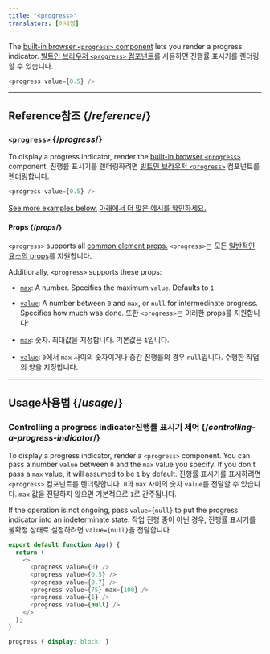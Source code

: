 ```yaml
---
title: "<progress>"
translators: [이나령]
---
```


<Intro>

The [built-in browser `<progress>` component](https://developer.mozilla.org/en-US/docs/Web/HTML/Element/progress) lets you render a progress indicator.
<Trans>[빌트인 브라우저 `<progress>` 컴포넌트](https://developer.mozilla.org/en-US/docs/Web/HTML/Element/progress)를 사용하면 진행률 표시기를 렌더링할 수 있습니다.

</Trans>


```js
<progress value={0.5} />
```

</Intro>

<InlineToc />

---

## Reference<Trans>참조</Trans> {/*reference*/}

### `<progress>` {/*progress*/}

To display a progress indicator, render the [built-in browser `<progress>`](https://developer.mozilla.org/en-US/docs/Web/HTML/Element/progress) component.
<Trans>진행률 표시기를 렌더링하려면 [빌트인 브라우저 `<progress>`](https://developer.mozilla.org/en-US/docs/Web/HTML/Element/progress) 컴포넌트를 렌더링합니다.</Trans>


```js
<progress value={0.5} />
```

[See more examples below.](#usage)
<Trans>[아래에서 더 많은 예시를 확인하세요.](#usage)</Trans>

#### Props {/*props*/}

`<progress>` supports all [common element props.](/reference/react-dom/components/common#props)
<Trans>`<progress>`는 모든 [일반적인 요소의 props](/reference/react-dom/components/common#props)를 지원합니다.</Trans>


Additionally, `<progress>` supports these props:

* [`max`](https://developer.mozilla.org/en-US/docs/Web/HTML/Element/progress#attr-max): A number. Specifies the maximum `value`. Defaults to `1`.
* [`value`](https://developer.mozilla.org/en-US/docs/Web/HTML/Element/progress#attr-value): A number between `0` and `max`, or `null` for intermedinate progress. Specifies how much was done.
<TransBlock>또한 `<progress>`는 이러한 props를 지원합니다:

* [`max`](https://developer.mozilla.org/en-US/docs/Web/HTML/Element/progress#attr-max): 숫자. 최대값을 지정합니다. 기본값은 `1`입니다.
* [`value`](https://developer.mozilla.org/en-US/docs/Web/HTML/Element/progress#attr-value): `0`에서 `max` 사이의 숫자이거나 중간 진행률의 경우 `null`입니다. 수행한 작업의 양을 지정합니다.</TransBlock>


---

## Usage<Trans>사용법</Trans> {/*usage*/}

### Controlling a progress indicator<Trans>진행률 표시기 제어</Trans> {/*controlling-a-progress-indicator*/}

To display a progress indicator, render a `<progress>` component. You can pass a number `value` between `0` and the `max` value you specify. If you don't pass a `max` value, it will assumed to be `1` by default.
<Trans>진행률 표시기를 표시하려면 `<progress>` 컴포넌트를 렌더링합니다. `0`과 `max` 사이의 숫자 `value`를 전달할 수 있습니다. `max` 값을 전달하지 않으면 기본적으로 `1`로 간주됩니다.</Trans>


If the operation is not ongoing, pass `value={null}` to put the progress indicator into an indeterminate state.
<Trans>작업 진행 중이 아닌 경우, 진행률 표시기를 불확정 상태로 설정하려면 `value={null}`을 전달합니다.</Trans>


<Sandpack>

```js
export default function App() {
  return (
    <>
      <progress value={0} />
      <progress value={0.5} />
      <progress value={0.7} />
      <progress value={75} max={100} />
      <progress value={1} />
      <progress value={null} />
    </>
  );
}
```

```css
progress { display: block; }
```

</Sandpack>
